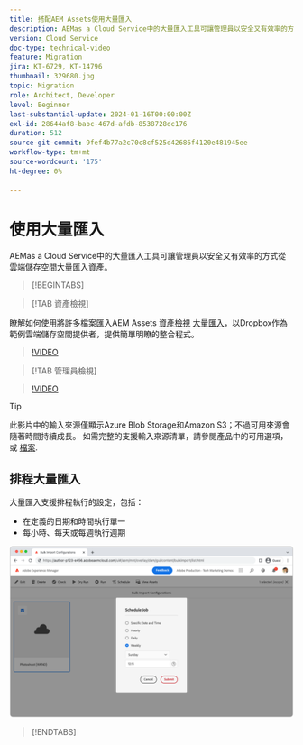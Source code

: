 ```yaml
---
title: 搭配AEM Assets使用大量匯入
description: AEMas a Cloud Service中的大量匯入工具可讓管理員以安全又有效率的方式從雲端儲存空間(Azure Blob儲存或Amazon S3)大量匯入資產。
version: Cloud Service
doc-type: technical-video
feature: Migration
jira: KT-6729, KT-14796
thumbnail: 329680.jpg
topic: Migration
role: Architect, Developer
level: Beginner
last-substantial-update: 2024-01-16T00:00:00Z
exl-id: 28644af8-babc-467d-afdb-8538728dc176
duration: 512
source-git-commit: 9fef4b77a2c70c8cf525d42686f4120e481945ee
workflow-type: tm+mt
source-wordcount: '175'
ht-degree: 0%

---
```


# 使用大量匯入

AEMas a Cloud Service中的大量匯入工具可讓管理員以安全又有效率的方式從雲端儲存空間大量匯入資產。

>[!BEGINTABS]

>[!TAB 資產檢視]

瞭解如何使用將許多檔案匯入AEM Assets [資產檢視](https://experienceleague.adobe.com/docs/experience-manager-cloud-service/content/assets/assets-view/assets-view-introduction.html) [大量匯入](https://experienceleague.adobe.com/docs/experience-manager-cloud-service/content/assets/assets-view/bulk-import-assets-view.html)，以Dropbox作為範例雲端儲存空間提供者，提供簡單明瞭的整合程式。

>[!VIDEO](https://video.tv.adobe.com/v/3426857/?learn=on)

>[!TAB 管理員檢視]

>[!VIDEO](https://video.tv.adobe.com/v/329680?quality=12&learn=on)

>[!TIP]
>
> 此影片中的輸入來源僅顯示Azure Blob Storage和Amazon S3；不過可用來源會隨著時間持續成長。 如需完整的支援輸入來源清單，請參閱產品中的可用選項，或 [檔案](https://experienceleague.adobe.com/docs/experience-manager-cloud-service/content/assets/manage/add-assets.html#bulk-upload).

## 排程大量匯入

大量匯入支援排程執行的設定，包括：

+ 在定義的日期和時間執行單一
+ 每小時、每天或每週執行週期

![大量匯入排程](./assets/bulk-import/schedule.png)

>[!ENDTABS]
